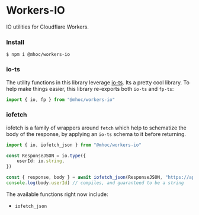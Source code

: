 # Workers-IO

IO utilities for Cloudflare Workers.

### Install

```
$ npm i @mhoc/workers-io
```

### io-ts

The utility functions in this library leverage [io-ts](https://github.com/gcanti/io-ts). Its a
pretty cool library. To help make things easier, this library re-exports both `io-ts` and `fp-ts`:

```ts
import { io, fp } from "@mhoc/workers-io"
```

### iofetch

iofetch is a family of wrappers around `fetch` which help to schematize the body of the response, by 
applying an `io-ts` schema to it before returning.

```ts
import { io, iofetch_json } from "@mhoc/workers-io"

const ResponseJSON = io.type({
    userId: io.string,
})

const { response, body } = await iofetch_json(ResponseJSON, "https://api.example.com/getUser")
console.log(body.userId) // compiles, and guaranteed to be a string
```

The available functions right now include:

- `iofetch_json`
